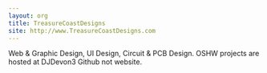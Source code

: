 ```yaml
---
layout: org
title: TreasureCoastDesigns
site: http://www.TreasureCoastDesigns.com
---
```

Web & Graphic Design, UI Design, Circuit & PCB Design. OSHW projects are hosted at DJDevon3 Github not website.
